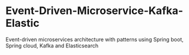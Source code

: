 # Event-Driven-Microservice-Kafka-Elastic
Event-driven microservices architecture with patterns using Spring boot, Spring cloud, Kafka and Elasticsearch
